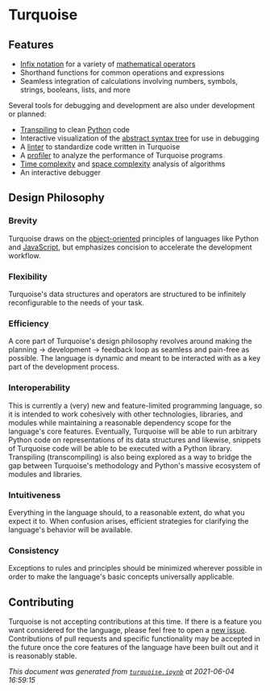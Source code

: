 # Turquoise

## Features

- [Infix notation](https://en.wikipedia.org/wiki/Infix_notation) for a variety of [mathematical operators](https://en.wikipedia.org/wiki/mathematical_operators)
- Shorthand functions for common operations and expressions
- Seamless integration of calculations involving numbers, symbols, strings, booleans, lists, and more

Several tools for debugging and development are also under development or planned:

- [Transpiling](https://en.wikipedia.org/wiki/Transpiling) to clean [Python](https://en.wikipedia.org/wiki/Python) code
- Interactive visualization of the [abstract syntax tree](https://en.wikipedia.org/wiki/abstract_syntax_tree) for use in debugging
- A [linter](https://en.wikipedia.org/wiki/linter) to standardize code written in Turquoise
- A [profiler](https://en.wikipedia.org/wiki/profiler) to analyze the performance of Turquoise programs
- [Time complexity](https://en.wikipedia.org/wiki/Time_complexity) and [space complexity](https://en.wikipedia.org/wiki/space_complexity) analysis of algorithms
- An interactive debugger

## Design Philosophy

### Brevity
Turquoise draws on the [object-oriented](https://en.wikipedia.org/wiki/object-oriented) principles of languages like Python and [JavaScript](https://en.wikipedia.org/wiki/JavaScript), but emphasizes concision to accelerate the development workflow.

### Flexibility
Turquoise's data structures and operators are structured to be infinitely reconfigurable to the needs of your task.

### Efficiency
A core part of Turquoise's design philosophy revolves around making the planning -> development -> feedback loop as seamless and pain-free as possible. The language is dynamic and meant to be interacted with as a key part of the development process.

### Interoperability
This is currently a (very) new and feature-limited programming language, so it is intended to work cohesively with other technologies, libraries, and modules while maintaining a reasonable dependency scope for the language's core features. Eventually, Turquoise will be able to run arbitrary Python code on representations of its data structures and likewise, snippets of Turquoise code will be able to be executed with a Python library. Transpiling (transcompiling) is also being explored as a way to bridge the gap between Turquoise's methodology and Python's massive ecosystem of modules and libraries.

### Intuitiveness
Everything in the language should, to a reasonable extent, do what you expect it to. When confusion arises, efficient strategies for clarifying the language's behavior will be available.

### Consistency
Exceptions to rules and principles should be minimized wherever possible in order to make the language's basic concepts universally applicable.

## Contributing

Turquoise is not accepting contributions at this time. If there is a feature you want considered for the language, please feel free to open a [new issue](https://github.com/generic-github-user/turquoise/issues/new/choose). Contributions of pull requests and specific functionality may be accepted in the future once the core features of the language have been built out and it is reasonably stable.

*This document was generated from [`turquoise.ipynb`](https://nbviewer.jupyter.org/github/generic-github-user/turquoise/blob/master/turquoise.ipynb) at 2021-06-04 16:59:15*